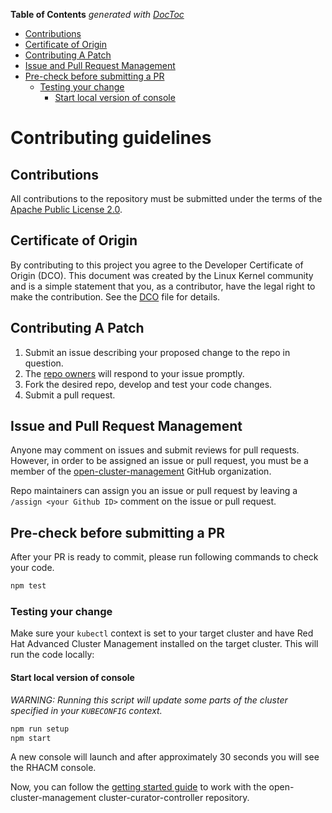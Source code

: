 [comment]: # ( Copyright Contributors to the Open Cluster Management project )

<!-- START doctoc generated TOC please keep comment here to allow auto update -->
<!-- DON'T EDIT THIS SECTION, INSTEAD RE-RUN doctoc TO UPDATE -->
**Table of Contents**  *generated with [DocToc](https://github.com/thlorenz/doctoc)*

- [Contributions](#contributions)
- [Certificate of Origin](#certificate-of-origin)
- [Contributing A Patch](#contributing-a-patch)
- [Issue and Pull Request Management](#issue-and-pull-request-management)
- [Pre-check before submitting a PR](#pre-check-before-submitting-a-pr)
  - [Testing your change](#testing-your-change)
    - [Start local version of console](#start-local-version-of-console)

<!-- END doctoc generated TOC please keep comment here to allow auto update -->

# Contributing guidelines

## Contributions

All contributions to the repository must be submitted under the terms of the [Apache Public License 2.0](https://www.apache.org/licenses/LICENSE-2.0).

## Certificate of Origin

By contributing to this project you agree to the Developer Certificate of
Origin (DCO). This document was created by the Linux Kernel community and is a
simple statement that you, as a contributor, have the legal right to make the
contribution. See the [DCO](DCO) file for details.

## Contributing A Patch

1. Submit an issue describing your proposed change to the repo in question.
1. The [repo owners](OWNERS) will respond to your issue promptly.
1. Fork the desired repo, develop and test your code changes.
1. Submit a pull request.

## Issue and Pull Request Management

Anyone may comment on issues and submit reviews for pull requests. However, in
order to be assigned an issue or pull request, you must be a member of the
[open-cluster-management](https://github.com/open-cluster-management) GitHub organization.

Repo maintainers can assign you an issue or pull request by leaving a
`/assign <your Github ID>` comment on the issue or pull request.

## Pre-check before submitting a PR

After your PR is ready to commit, please run following commands to check your code.

```bash
npm test
```

### Testing your change

Make sure your `kubectl` context is set to your target cluster and have Red Hat Advanced Cluster Management installed on the target cluster.
This will run the code locally:

#### Start local version of console

*WARNING: Running this script will update some parts of the cluster specified in your `KUBECONFIG` context.*

```bash
npm run setup
npm start
```

A new console will launch and after approximately 30 seconds you will see the RHACM console.

Now, you can follow the [getting started guide](./README.md#getting-started) to work with the open-cluster-management cluster-curator-controller repository.
